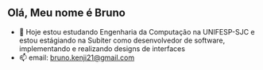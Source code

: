 ## Olá, Meu nome é Bruno

- 🌱 Hoje estou estudando Engenharia da Computação na UNIFESP-SJC e estou estágiando na Subiter como desenvolvedor de software, implementando e realizando designs de interfaces
- 📫 email: bruno.kenji21@gmail.com
